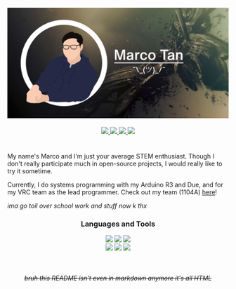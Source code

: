 <p align="center">
    <a href="https://www.youtube.com/watch?v=ub82Xb1C8os">
        <img src="resources/github-profile-banner.png">
    </a>
    <br>
    <br>
    <a href ="https://www.facebook.com/marco.tan.200405">
        <img src="https://img.shields.io/badge/-marco.tan.200405-7c8363?style=for-the-badge&logo=facebook&logoColor=white">
    </a>
    <a href="https://www.instagram.com/marco_tan_04/">
        <img src="https://img.shields.io/badge/-%40marco__tan__04-7c8363?style=for-the-badge&logo=instagram&logoColor=white">
    </a>
    <a href="https://www.linkedin.com/in/marco-tan-9191021a3/">
        <img src="https://img.shields.io/badge/-Marco%20Tan-7c8363?style=for-the-badge&logo=linkedin&logoColor=white">
    </a>
    <a href="mailto:marco@ionicargon.ca">
        <img src="https://img.shields.io/badge/-marco@ionicargon.ca-7c8363?style=for-the-badge&logo=gmail&logoColor=white">
    </a>
</p>

#  

My name's Marco and I'm just your average STEM enthusiast. Though I don't really participate much in open-source projects, I would really like to try it sometime.

Currently, I do systems programming with my Arduino R3 and Due, and for my VRC team as the lead programmer. Check out my team (1104A) [here](https://github.com/Discobots-1104A)!

*ima go toil over school work and stuff now k thx*

<h3 align="center">Languages and Tools</h3>

<p align="center">
    <img src="https://img.shields.io/badge/-C%2B%2B%20%E2%80%94%20fluent%20-%237c8363?style=for-the-badge&logo=C%2B%2B&logoColor=white">
    <img src="https://img.shields.io/badge/-rust%20%E2%80%94%20intermediate%20-%237c8363?style=for-the-badge&logo=rust&logoColor=white">
    <img src="https://img.shields.io/badge/-javascript%20%E2%80%94%20learning%20-%237c8363?style=for-the-badge&logo=javascript&logoColor=white">
    <br>
    <img src="https://img.shields.io/badge/-git-%237c8363?style=for-the-badge&logo=git&logoColor=white">
    <img src="https://img.shields.io/badge/-GCC%2FG++-%237c8363?style=for-the-badge&logo=gnu&logoColor=white">
    <img src="https://img.shields.io/badge/-Visual%20Studio%20Code-%237c8363?style=for-the-badge&logo=visual-studio-code&logoColor=white">
</p>

<br>
<h6 align="center"><strike>bruh this README isn't even in markdown anymore it's all HTML</strike></h6>
